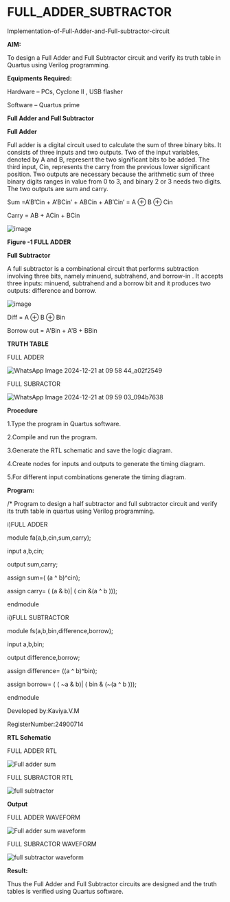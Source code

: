 # FULL_ADDER_SUBTRACTOR

Implementation-of-Full-Adder-and-Full-subtractor-circuit

**AIM:**

To design a Full Adder and Full Subtractor circuit and verify its truth table in Quartus using Verilog programming.

**Equipments Required:**

Hardware – PCs, Cyclone II , USB flasher

Software – Quartus prime

**Full Adder and Full Subtractor**

**Full Adder**

Full adder is a digital circuit used to calculate the sum of three binary bits. It consists of three inputs and two outputs. Two of the input variables, denoted by A and B, represent the two significant bits to be added. The third input, Cin, represents the carry from the previous lower significant position. Two outputs are necessary because the arithmetic sum of three binary digits ranges in value from 0 to 3, and binary 2 or 3 needs two digits. The two outputs are sum and carry.

Sum =A’B’Cin + A’BCin’ + ABCin + AB’Cin’ = A ⊕ B ⊕ Cin 

Carry = AB + ACin + BCin

![image](https://github.com/naavaneetha/FULL_ADDER_SUBTRACTOR/assets/154305477/0f30ba51-5ffb-4198-845f-18e054f675e7)

**Figure -1 FULL ADDER**

**Full Subtractor**

A full subtractor is a combinational circuit that performs subtraction involving three bits, namely minuend, subtrahend, and borrow-in . It accepts three inputs: minuend, subtrahend and a borrow bit and it produces two outputs: difference and borrow.

![image](https://github.com/naavaneetha/FULL_ADDER_SUBTRACTOR/assets/154305477/02b24f51-ab51-4304-9ad6-7b81ffc1ead5)

Diff = A ⊕ B ⊕ Bin 

Borrow out = A'Bin + A'B + BBin

**TRUTH TABLE**

FULL ADDER

![WhatsApp Image 2024-12-21 at 09 58 44_a02f2549](https://github.com/user-attachments/assets/6b043e95-fb65-4f95-8fff-b687847cc3f1)

FULL SUBRACTOR

![WhatsApp Image 2024-12-21 at 09 59 03_094b7638](https://github.com/user-attachments/assets/80fc4c77-fad1-41bd-8de2-c6bb78c23c92)



**Procedure**


1.Type the program in Quartus software.

2.Compile and run the program.

3.Generate the RTL schematic and save the logic diagram.

4.Create nodes for inputs and outputs to generate the timing diagram.

5.For different input combinations generate the timing diagram.


**Program:**

/* Program to design a half subtractor and full subtractor circuit and verify its truth table in quartus using Verilog programming.

i)FULL ADDER

module fa(a,b,cin,sum,carry);

input a,b,cin;

output sum,carry;

assign sum=( (a ^ b)^cin);

assign carry= ( (a & b)| ( cin &(a ^ b )));

endmodule

ii)FULL SUBTRACTOR

module fs(a,b,bin,difference,borrow);

input a,b,bin;

output difference,borrow;

assign difference= ((a ^ b)^bin);

assign borrow= ( ( ~a & b)| ( bin & (~(a ^ b )));

endmodule

Developed by:Kaviya.V.M

RegisterNumber:24900714



**RTL Schematic**

FULL ADDER RTL

![Full adder sum](https://github.com/user-attachments/assets/4d2c37db-79fc-490a-8b22-b09edf779b89)

FULL SUBRACTOR RTL

![full subtractor ](https://github.com/user-attachments/assets/5fbf92cd-3c16-4909-a868-7c8d696c281c)


**Output**

FULL ADDER WAVEFORM

![Full adder sum waveform](https://github.com/user-attachments/assets/05c54a2c-29d2-4a34-9a1f-1441f41de5e4)

FULL SUBRACTOR WAVEFORM

![full subtractor waveform](https://github.com/user-attachments/assets/4adddc62-bfd0-48d6-8009-d4a22ff1b26c)


**Result:**

Thus the Full Adder and Full Subtractor circuits are designed and the truth tables is verified using Quartus software.



